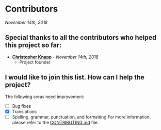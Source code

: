 # Contributors
*November 14th, 2018*

## Special thanks to all the contributors who helped this project so far:
* [**Christopher Knapp**](http://wesley.edu/faculty-staff/faculty-staff-directory/christopher-d-knapp) - *November 14th, 2018*
  * Project founder

## I would like to join this list. How can I help the project?
The following areas need improvement:
- [ ] Bug fixes
- [x] Translations
- [ ] Spelling, grammar, punctuation, and formatting
For more information, please refer to the [CONTRIBUTING.md](/docs/CONTRIBUTING.md) file.
